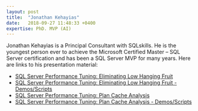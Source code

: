 ```yaml
---
layout: post
title:  "Jonathan Kehayias"
date:   2018-09-27 11:48:33 +0400
expertise: PhD. MVP (AI)
---
```


Jonathan Kehayias is a Principal Consultant with SQLskills. He is the youngest person ever to achieve the Microsoft Certified Master – SQL Server certification and has been a SQL Server MVP for many years.
Here are links to his presentation material:

- [SQL Server Performance Tuning: Eliminating Low Hanging Fruit](https://devintxcontent.blob.core.windows.net/showcontent/Speaker%20Presentations%20Fall%202018/Eliminating%20Low%20Hanging%20Fruit.pdf)
- [SQL Server Performance Tuning: Eliminating Low Hanging Fruit - Demos/Scripts](https://devintxcontent.blob.core.windows.net/showcontent/Speaker%20Presentations%20Fall%202018/Eliminating%20Low%20Hanging%20Fruit.zip)
- [SQL Server Performance Tuning: Plan Cache Analysis](https://devintxcontent.blob.core.windows.net/showcontent/Speaker%20Presentations%20Fall%202018/Performance%20Tuning%20with%20the%20Plan%20Cache.pdf)
- [SQL Server Performance Tuning: Plan Cache Analysis - Demos/Scripts](https://devintxcontent.blob.core.windows.net/showcontent/Speaker%20Presentations%20Fall%202018/Performance%20Tuning%20with%20the%20Plan%20Cache.zip)
